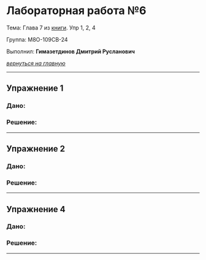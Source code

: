 # Лабораторная работа №6

Тема: Глава 7 из [книги](https://edu.postgrespro.ru/sql_primer.pdf). Упр 1, 2, 4

Группа: М8О-109СВ-24

Выполнил: **Гимазетдинов Дмитрий Русланович**

[*вернуться на главную*](./../README.md)

---

## Упражнение 1
### Дано: 

### Решение:

---

## Упражнение 2
### Дано: 

### Решение:

---

## Упражнение 4
### Дано: 

### Решение:

---